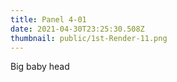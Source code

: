 ```yaml
---
title: Panel 4-01
date: 2021-04-30T23:25:30.508Z
thumbnail: public/1st-Render-11.png
---
```

Big baby head